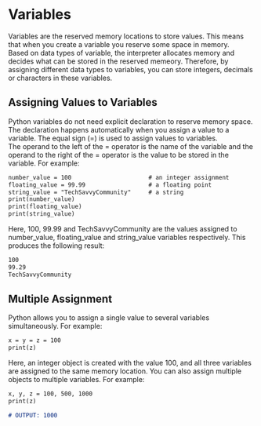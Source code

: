 # Variables
Variables are the reserved memory locations to store values. This means that when you create a variable you reserve some space in memory. <br>
Based on data types of variable, the interpreter allocates memory and decides what can be stored in the reserved memeory. Therefore, by assigning different data types to variables, you can store integers, decimals or characters in these variables.

## Assigning Values to Variables
Python variables do not need explicit declaration to reserve memory space. The declaration happens automatically when you assign a value to a variable. The equal sign (=) is used to assign values to variables. <br>
The operand to the left of the = operator is the name of the variable and the operand to the right of the = operator is the value to be stored in the variable. For example:
```md
number_value = 100                      # an integer assignment
floating_value = 99.99                  # a floating point
string_value = "TechSavvyCommunity"     # a string
print(number_value)
print(floating_value)
print(string_value)
```
Here, 100, 99.99 and TechSavvyCommunity are the values assigned to number_value, floating_value and string_value variables respectively. This produces the following result:
```md
100
99.29
TechSavvyCommunity
```

## Multiple Assignment
Python allows you to assign a single value to several variables simultaneously. For example:
```md
x = y = z = 100
print(z)
```
Here, an integer object is created with the value 100, and all three variables are assigned to the same memory location. You can also assign multiple objects to multiple variables. For example:
```md
x, y, z = 100, 500, 1000
print(z)

# OUTPUT: 1000
```
